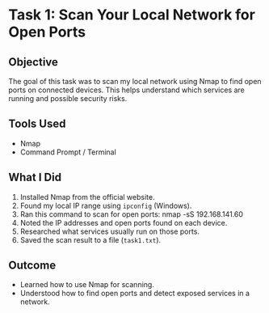 # Task 1: Scan Your Local Network for Open Ports

## Objective
The goal of this task was to scan my local network using Nmap to find open ports on connected devices. This helps understand which services are running and possible security risks.

## Tools Used
- Nmap
- Command Prompt / Terminal

## What I Did
1. Installed Nmap from the official website.
2. Found my local IP range using `ipconfig` (Windows).
3. Ran this command to scan for open ports: nmap -sS 192.168.141.60
4. Noted the IP addresses and open ports found on each device.
5. Researched what services usually run on those ports.
6. Saved the scan result to a file (`task1.txt`).

## Outcome
- Learned how to use Nmap for scanning.
- Understood how to find open ports and detect exposed services in a network.
